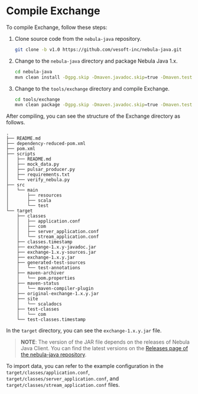 # Compile Exchange

To compile Exchange, follow these steps:

1. Clone source code from the `nebula-java` repository.

   ```bash
   git clone -b v1.0 https://github.com/vesoft-inc/nebula-java.git
   ```

2. Change to the `nebula-java` directory and package Nebula Java 1.x.

   ```bash
   cd nebula-java
   mvn clean install -Dgpg.skip -Dmaven.javadoc.skip=true -Dmaven.test.skip=true
   ```

3. Change to the `tools/exchange` directory and compile Exchange.

   ```bash
   cd tools/exchange
   mvn clean package -Dgpg.skip -Dmaven.javadoc.skip=true -Dmaven.test.skip=true
   ```

After compiling, you can see the structure of the Exchange directory as follows.

```text
.
├── README.md
├── dependency-reduced-pom.xml
├── pom.xml
├── scripts
│   ├── README.md
│   ├── mock_data.py
│   ├── pulsar_producer.py
│   ├── requirements.txt
│   └── verify_nebula.py
├── src
│   └── main
│       ├── resources
│       ├── scala
│       └── test
└── target
    ├── classes
    │   ├── application.conf
    │   ├── com
    │   ├── server_application.conf
    │   └── stream_application.conf
    ├── classes.timestamp
    ├── exchange-1.x.y-javadoc.jar
    ├── exchange-1.x.y-sources.jar
    ├── exchange-1.x.y.jar
    ├── generated-test-sources
    │   └── test-annotations
    ├── maven-archiver
    │   └── pom.properties
    ├── maven-status
    │   └── maven-compiler-plugin
    ├── original-exchange-1.x.y.jar
    ├── site
    │   └── scaladocs
    ├── test-classes
    │   └── com
    └── test-classes.timestamp
```

In the `target` directory, you can see the `exchange-1.x.y.jar` file.
> **NOTE**: The version of the JAR file depends on the releases of Nebula Java Client. You can find the latest versions on the [Releases page of the nebula-java repository](https://github.com/vesoft-inc/nebula-java/releases "Click to go to GitHub").

To import data, you can refer to the example configuration in the `target/classes/application.conf`, `target/classes/server_application.conf`, and `target/classes/stream_application.conf` files.
